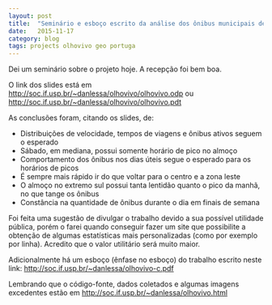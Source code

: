 ```yaml
---
layout: post
title:  "Seminário e esboço escrito da análise dos ônibus municipais de São Paulo"
date:   2015-11-17
category: blog
tags: projects olhovivo geo portuga
---
```

Dei um seminário sobre o projeto hoje. A recepção foi bem boa.

O link dos slides está em http://soc.if.usp.br/~danlessa/olhovivo/olhovivo.odp ou http://soc.if.usp.br/~danlessa/olhovivo/olhovivo.pdt

As conclusões foram, citando os slides, de:

* Distribuições de velocidade, tempos de viagens e ônibus ativos seguem o esperado
* Sábado, em mediana, possui somente horário de pico no almoço
* Comportamento dos ônibus nos dias úteis segue o esperado para os horários de picos
* É sempre mais rápido ir do que voltar para o centro e a zona leste
* O almoço no extremo sul possui tanta lentidão quanto o pico da manhã, no que tange os ônibus
* Constância na quantidade de ônibus durante o dia em finais de semana

Foi feita uma sugestão de divulgar o trabalho devido a sua possível utilidade pública, porém o farei quando conseguir fazer um site que possibilite a obtenção de algumas estatísticas mais personalizadas (como por exemplo por linha). Acredito que o valor utilitário será muito maior.

Adicionalmente há um esboço (ênfase no esboço) do trabalho escrito neste link: http://soc.if.usp.br/~danlessa/olhovivo-c.pdf

Lembrando que o código-fonte, dados coletados e algumas imagens excedentes estão em http://soc.if.usp.br/~danlessa/olhovivo.html
